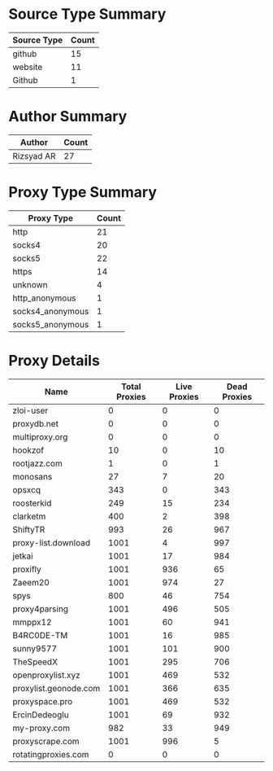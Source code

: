# Source Type Summary

| Source Type | Count |
|-------------|-------|
| github | 15 |
| website | 11 |
| Github | 1 |


# Author Summary

| Author | Count |
|--------|-------|
| Rizsyad AR | 27 |


# Proxy Type Summary

| Proxy Type | Count |
|------------|-------|
| http | 21 |
| socks4 | 20 |
| socks5 | 22 |
| https | 14 |
| unknown | 4 |
| http_anonymous | 1 |
| socks4_anonymous | 1 |
| socks5_anonymous | 1 |


# Proxy Details

| Name | Total Proxies | Live Proxies | Dead Proxies |
|------|---------------|--------------|---------------|
| zloi-user | 0 | 0 | 0 |
| proxydb.net | 0 | 0 | 0 |
| multiproxy.org | 0 | 0 | 0 |
| hookzof | 10 | 0 | 10 |
| rootjazz.com | 1 | 0 | 1 |
| monosans | 27 | 7 | 20 |
| opsxcq | 343 | 0 | 343 |
| roosterkid | 249 | 15 | 234 |
| clarketm | 400 | 2 | 398 |
| ShiftyTR | 993 | 26 | 967 |
| proxy-list.download | 1001 | 4 | 997 |
| jetkai | 1001 | 17 | 984 |
| proxifly | 1001 | 936 | 65 |
| Zaeem20 | 1001 | 974 | 27 |
| spys | 800 | 46 | 754 |
| proxy4parsing | 1001 | 496 | 505 |
| mmppx12 | 1001 | 60 | 941 |
| B4RC0DE-TM | 1001 | 16 | 985 |
| sunny9577 | 1001 | 101 | 900 |
| TheSpeedX | 1001 | 295 | 706 |
| openproxylist.xyz | 1001 | 469 | 532 |
| proxylist.geonode.com | 1001 | 366 | 635 |
| proxyspace.pro | 1001 | 469 | 532 |
| ErcinDedeoglu | 1001 | 69 | 932 |
| my-proxy.com | 982 | 33 | 949 |
| proxyscrape.com | 1001 | 996 | 5 |
| rotatingproxies.com | 0 | 0 | 0 |
